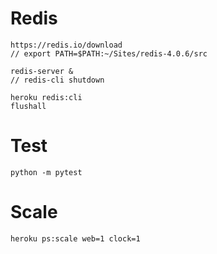 # Redis

	https://redis.io/download
	// export PATH=$PATH:~/Sites/redis-4.0.6/src

	redis-server &
	// redis-cli shutdown

	heroku redis:cli
	flushall

# Test

	python -m pytest

# Scale

	heroku ps:scale web=1 clock=1
